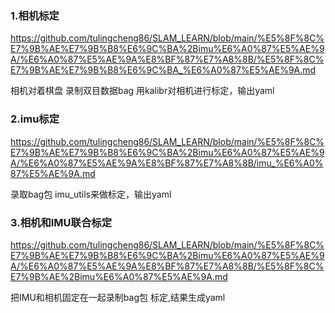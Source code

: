 ### 1.相机标定  
https://github.com/tulingcheng86/SLAM_LEARN/blob/main/%E5%8F%8C%E7%9B%AE%E7%9B%B8%E6%9C%BA%2Bimu%E6%A0%87%E5%AE%9A/%E6%A0%87%E5%AE%9A%E8%BF%87%E7%A8%8B/%E5%8F%8C%E7%9B%AE%E7%9B%B8%E6%9C%BA_%E6%A0%87%E5%AE%9A.md

 相机对着棋盘 录制双目数据bag 用kalibr对相机进行标定，输出yaml 

### 2.imu标定 
https://github.com/tulingcheng86/SLAM_LEARN/blob/main/%E5%8F%8C%E7%9B%AE%E7%9B%B8%E6%9C%BA%2Bimu%E6%A0%87%E5%AE%9A/%E6%A0%87%E5%AE%9A%E8%BF%87%E7%A8%8B/imu_%E6%A0%87%E5%AE%9A.md

录取bag包 imu_utils来做标定，输出yaml

### 3.相机和IMU联合标定
https://github.com/tulingcheng86/SLAM_LEARN/blob/main/%E5%8F%8C%E7%9B%AE%E7%9B%B8%E6%9C%BA%2Bimu%E6%A0%87%E5%AE%9A/%E6%A0%87%E5%AE%9A%E8%BF%87%E7%A8%8B/%E5%8F%8C%E7%9B%AE%2Bimu%E6%A0%87%E5%AE%9A.md

 把IMU和相机固定在一起录制bag包 标定,结果生成yaml
